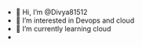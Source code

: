 - 👋 Hi, I’m @Divya81512
- 👀 I’m interested in Devops and cloud 
- 🌱 I’m currently learning cloud
- 



